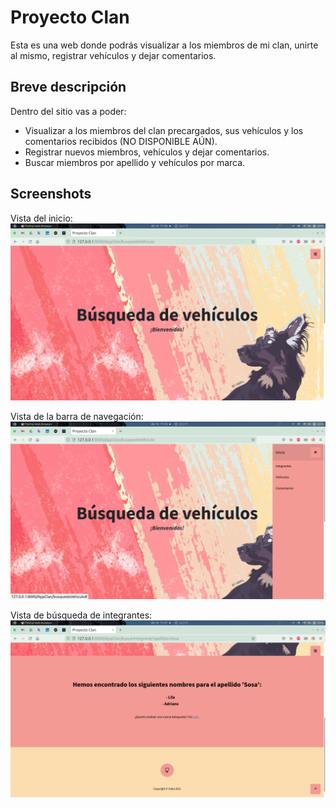 # Proyecto Clan

Esta es una web donde podrás visualizar a los miembros de mi clan, unirte al mismo, registrar vehículos y dejar comentarios.

## Breve descripción

Dentro del sitio vas a poder:

- Visualizar a los miembros del clan precargados, sus vehículos y los comentarios recibidos (NO DISPONIBLE AÚN).
- Registrar nuevos miembros, vehículos y dejar comentarios.
- Buscar miembros por apellido y vehículos por marca.

## Screenshots

Vista del inicio:
![Screenshot del inicio:](/Screenshots/Screenshot-001.png)

Vista de la barra de navegación:
![Screenshot de la barra de navegación:](/Screenshots/Screenshot-002.png)

Vista de búsqueda de integrantes:
![Screenshot de búsqueda de integrantes:](/Screenshots/Screenshot-003.png)


